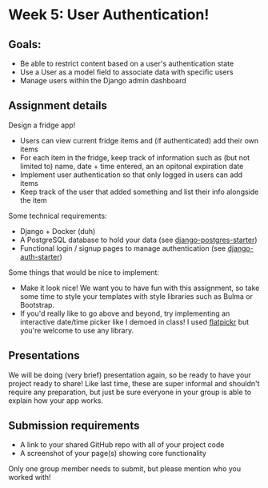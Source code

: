 # Week 5: User Authentication!

## Goals:

- Be able to restrict content based on a user's authentication state
- Use a User as a model field to associate data with specific users
- Manage users within the Django admin dashboard

## Assignment details

Design a fridge app!

- Users can view current fridge items and (if authenticated) add their own items
- For each item in the fridge, keep track of information such as (but not limited to) name, date + time entered, an an opitonal expiration date
- Implement user authentication so that only logged in users can add items
- Keep track of the user that added something and list their info alongside the item

Some technical requirements:

- Django + Docker (duh)
- A PostgreSQL database to hold your data (see [django-postgres-starter](../week4/django-postgres-starter/README.md))
- Functional login / signup pages to manage authentication (see [django-auth-starter](./django-auth-starter/README.md))

Some things that would be nice to implement:

- Make it look nice! We want you to have fun with this assignment, so take some time to style your templates with style libraries such as Bulma or Bootstrap.
- If you'd really like to go above and beyond, try implementing an interactive date/time picker like I demoed in class! I used [flatpickr](https://flatpickr.js.org/) but you're welcome to use any library.

## Presentations

We will be doing (very brief) presentation again, so be ready to have your project ready to share! Like last time, these are super informal and shouldn't require any preparation, but just be sure everyone in your group is able to explain how your app works.

## Submission requirements

- A link to your shared GitHub repo with all of your project code
- A screenshot of your page(s) showing core functionality

Only one group member needs to submit, but please mention who you worked with!
